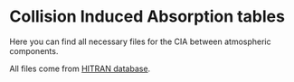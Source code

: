 # Collision Induced Absorption tables

Here you can find all necessary files for the CIA between atmospheric components.

All files come from [HITRAN database](https://hitran.org/cia/).
